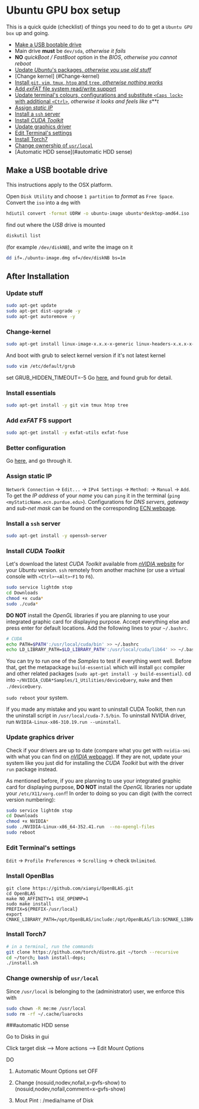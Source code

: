 # Ubuntu GPU box setup

This is a quick quide (checklist) of things you need to do to get a `Ubuntu GPU box` up and going.

 - [Make a USB bootable drive](#make-a-usb-bootable-drive)
 - Main drive **must** be `dev/sda`, *otherwise it fails*
 - **NO** *quickBoot / FastBoot* option in the *BIOS*, *otherwise you cannot reboot*
 - [Update *Ubuntu*'s packages, *otherwise you use old stuff*](#update-stuff)
 - [Change kernel] (#Change-kernel)
 - [Install `git`, `vim`, `tmux`, `htop` and `tree`, *otherwise nothing works*](#install-essentials)
 - [Add *exFAT* file system read/write support](#add-exfat-fs-support)
 - [Update terminal's colours, configurations and substitute `<Caps lock>` with additional `<Ctrl>`](#better-configuration), *otherwise it looks and feels like s*\*\**t*
 - [Assign *static IP*](#assign-static-ip)
 - [Install a `ssh` server](#install-a-ssh-server)
 - [Install *CUDA Toolkit*](#install-cuda-toolkit)
 - [Update graphics driver](#update-graphics-driver)
 - [Edit Terminal's settings](#edit-terminals-settings)
 - [Install Torch7](#install-torch7)
 - [Change ownership of `usr/local`](#change-ownership-of-usrlocal)
 - [Automatic HDD sense](#automatic HDD sense)
## Make a USB bootable drive

This instructions apply to the OSX platform.

Open `Disk Utility` and choose `1 partition` to *format* as `Free Space`.
Convert the `iso` into a `dmg` with

```bash
hdiutil convert -format UDRW -o ubuntu-image ubuntu*desktop-amd64.iso
```

find out where the *USB* drive is mounted

```bash
diskutil list
```

(for example `/dev/diskNB`), and write the image on it

```bash
dd if=./ubuntu-image.dmg of=/dev/diskNB bs=1m
```

## After Installation

### Update stuff

```bash
sudo apt-get update
sudo apt-get dist-upgrade -y
sudo apt-get autoremove -y
```
### Change-kernel

```bash
sudo apt-get install linux-image-x.x.x-x-generic linux-headers-x.x.x-x-generic linux-image-extra-x.x.x-x-generic
```
And boot with grub to select kernel version if it's not latest kernel
```bash
sudo vim /etc/default/grub
```
set GRUB_HIDDEN_TIMEOUT=-5
Go [here](http://askubuntu.com/questions/82140/how-can-i-boot-with-an-older-kernel-version), and found grub for detail. 

### Install essentials

```bash
sudo apt-get install -y git vim tmux htop tree
```

### Add *exFAT* FS support

```bash
sudo apt-get install -y exfat-utils exfat-fuse
```

### Better configuration

Go [here](https://github.com/Atcold/Unix-dot-files), and go through it.

### Assign **static IP**

`Network Connection` -> `Edit...` -> `IPv4 Settings` -> `Method:` -> `Manual` -> `Add`.
To get the *IP address* of your *name* you can `ping` it in the terminal (`ping <myStaticName.ecn.purdue.edu>`).
Configurations for *DNS servers*, *gateway* and *sub-net mask* can be found on the corresponding [ECN webpage](https://engineering.purdue.edu/ECN/Support/KB/Docs/IPSettings).

### Install a `ssh` server

```bash
sudo apt-get install -y openssh-server
```

### Install *CUDA Toolkit*

Let's download the latest *CUDA Toolkit* available from [*nVIDIA* website](https://developer.nvidia.com/cuda-downloads) for your *Ubuntu* version. `ssh` remotely from another machine (or use a virtual console with `<Ctrl>`-`<Alt>`-`F1` to `F6`).

```bash
sudo service lightdm stop
cd Downloads
chmod +x cuda*
sudo ./cuda*
```

**DO NOT** install the *OpenGL* libraries if you are planning to use your integrated graphic card for displaying purpose.
Accept everything else and press enter for default locations.
Add the following lines to your `~/.bashrc`.

```bash
# CUDA
echo PATH=$PATH':/usr/local/cuda/bin' >> ~/.bashrc
echo LD_LIBRARY_PATH=$LD_LIBRARY_PATH':/usr/local/cuda/lib64' >> ~/.bashrc
```

You can try to run one of the *Samples* to test if everything went well. Before that, get the metapackage `build-essential` which will install `gcc` compiler and other related packages (`sudo apt-get install -y build-essential`). cd into `~/NVIDIA_CUDA*Samples/1_Utilities/deviceQuery`, `make` and then `./deviceQuery`.

`sudo reboot` your system.

If you made any mistake and you want to uninstall CUDA Toolkit, then run the uninstall script in `/usr/local/cuda-7.5/bin`. To uninstall NVIDIA driver, run `NVIDIA-Linux-x86-310.19.run --uninstall`.

### Update graphics driver

Check if your drivers are up to date (compare what you get with `nvidia-smi` with what you can find on [*nVIDIA* webpage](http://www.nvidia.com/Download/index.aspx)).
If they are not, update your system like you just did for installing the *CUDA Toolkit* but with the driver `run` package instead.

As mentioned before, if you are planning to use your integrated graphic card for displaying purpose, **DO NOT** install the *OpenGL* libraries nor update your `/etc/X11/xorg.conf`! In order to doing so you can digit (with the correct version numbering):

```bash
sudo service lightdm stop
cd Downloads
chmod +x NVIDIA*
sudo ./NVIDIA-Linux-x86_64-352.41.run  --no-opengl-files
sudo reboot
```

### Edit Terminal's settings

`Edit` -> `Profile Preferences` -> `Scrolling` -> check `Unlimited`.

### Install OpenBlas

```
git clone https://github.com/xianyi/OpenBLAS.git
cd OpenBLAS
make NO_AFFINITY=1 USE_OPENMP=1
sudo make install
PREFIX=${PREFIX-/usr/local}
export CMAKE_LIBRARY_PATH=/opt/OpenBLAS/include:/opt/OpenBLAS/lib:$CMAKE_LIBRARY_PATH
```
### Install Torch7

```bash
# in a terminal, run the commands
git clone https://github.com/torch/distro.git ~/torch --recursive
cd ~/torch; bash install-deps;
./install.sh
```

### Change ownership of `usr/local`

Since `/usr/local` is belonging to the (administrator) user, we enforce this with

```bash
sudo chown -R me:me /usr/local
sudo rm -rf ~/.cache/luarocks
```
###automatic HDD sense

Go to Disks in gui

Click target disk --> More actions --> Edit Mount Options 

DO 

1. Automatic Mount Options set OFF 

2. Change (nosuid,nodev,nofail,x-gvfs-show) to (nosuid,nodev,nofail,comment=x-gvfs-show)

3. Mout Pint : /media/name of Disk
